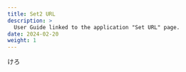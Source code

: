```yaml
---
title: Set2 URL
description: >
  User Guide linked to the application "Set URL" page.
date: 2024-02-20
weight: 1
---
```

けろ